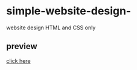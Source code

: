 # simple-website-design-
website design HTML and CSS only
## preview
[click here](https://khadidjainfoinfinity.github.io/simple-website-design-/)
